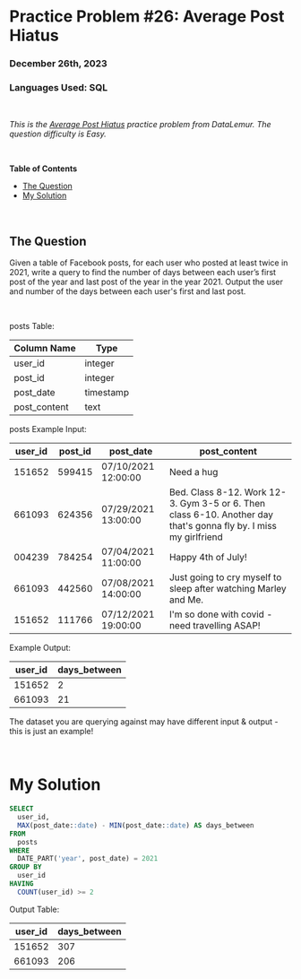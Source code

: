 # **Practice Problem #26: Average Post Hiatus**
### December 26th, 2023
### Languages Used: SQL

<br>

*This is the [Average Post Hiatus](https://datalemur.com/questions/sql-average-post-hiatus-1) practice problem from DataLemur. The question difficulty is Easy.*

<br>

**Table of Contents**

-   [The Question](#the-question)
-   [My Solution](#my-solution)
  
<br>

## The Question

Given a table of Facebook posts, for each user who posted at least twice in 2021, write a query to find the number of days between each user’s first post of the year and last post of the year in the year 2021. Output the user and number of the days between each user's first and last post.

<br>

posts Table:

| Column Name  | Type      |
| ------------ | --------- |
| user_id      | integer   |
| post_id      | integer   |
| post_date    | timestamp |
| post_content | text      |


posts Example Input:

| user_id | post_id | post_date           | post_content                                                                                                     |
| ------- | ------- | ------------------- | ---------------------------------------------------------------------------------------------------------------- |
| 151652  | 599415  | 07/10/2021 12:00:00 | Need a hug                                                                                                       |
| 661093  | 624356  | 07/29/2021 13:00:00 | Bed. Class 8-12. Work 12-3. Gym 3-5 or 6. Then class 6-10. Another day that's gonna fly by. I miss my girlfriend |
| 004239  | 784254  | 07/04/2021 11:00:00 | Happy 4th of July!                                                                                               |
| 661093  | 442560  | 07/08/2021 14:00:00 | Just going to cry myself to sleep after watching Marley and Me.                                                  |
| 151652  | 111766  | 07/12/2021 19:00:00 | I'm so done with covid - need travelling ASAP!                                                                   |


Example Output:

| user_id | days_between |
| ------- | ------------ |
| 151652  | 2            |
| 661093  | 21           |


The dataset you are querying against may have different input & output - this is just an example!

<br>

# My Solution

``` SQL
SELECT 
  user_id,
  MAX(post_date::date) - MIN(post_date::date) AS days_between
FROM
  posts
WHERE
  DATE_PART('year', post_date) = 2021
GROUP BY
  user_id
HAVING
  COUNT(user_id) >= 2
```

Output Table:

| user_id | days_between |
| ------- | ------------ |
| 151652  | 307          |
| 661093  | 206          |

